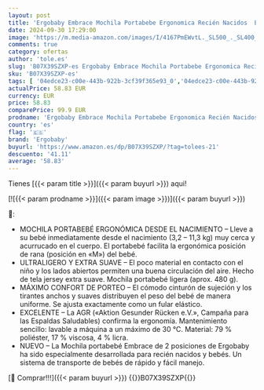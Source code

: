 ```yaml
---
layout: post
title: 'Ergobaby Embrace Mochila Portabebe Ergonomica Recién Nacidos  Extra Suave y Ultraligero  Oxford Blue '
date: 2024-09-30 17:29:00
image: 'https://m.media-amazon.com/images/I/4167PmEWvtL._SL500_._SL400_.jpg'
comments: true
category: ofertas
author: 'tole.es'
slug: 'B07X39SZXP-es Ergobaby Embrace Mochila Portabebe Ergonomica Recién...'
sku: 'B07X39SZXP-es'
tags: [ '04edce23-c00e-443b-922b-3cf39f365e93_0','04edce23-c00e-443b-922b-3cf39f365e93_9501','Arborist Merchandising Root','Bebé','Lista de Nacimiento - Ahorra','Lista de Nacimiento - Ahorra 10%','Porteadores para bebés y niños pequeños','Porteadores y accesorios para bebés y niños pequeños','Self Service','Special Features Stores','ergobaby','nacido','portabebe','recién','🇪🇸', ]
actualPrice: 58.83 EUR
currency: EUR
price: 58.83
comparePrice: 99.9 EUR
prodname: 'Ergobaby Embrace Mochila Portabebe Ergonomica Recién Nacidos  Extra Suave y Ultraligero  Oxford Blue '
country: 'es'
flag: '🇪🇸'
brand: 'Ergobaby'
buyurl: 'https://www.amazon.es/dp/B07X39SZXP/?tag=tolees-21'
descuento: '41.11'
average: '58.83'
---
```


Tienes [{{< param title >}}]({{< param buyurl >}}) aqui!

[![{{< param prodname >}}]({{< param image >}})]({{< param buyurl >}})

🔎:

- MOCHILA PORTABEBÉ ERGONÓMICA DESDE EL NACIMIENTO – Lleve a su bebé inmediatamente desde el nacimiento (3,2 – 11,3 kg) muy cerca y acurrucado en el cuerpo. El portabebé facilita la ergonómica posición de rana (posición en «M») del bebé.
- ULTRALIGERO Y EXTRA SUAVE – El poco material en contacto con el niño y los lados abiertos permiten una buena circulación del aire. Hecho de tela jersey extra suave. Mochila portabebé ligera (aprox. 480 g).
- MÁXIMO CONFORT DE PORTEO – El cómodo cinturón de sujeción y los tirantes anchos y suaves distribuyen el peso del bebé de manera uniforme. Se ajusta exactamente como un fular elástico.
- EXCELENTE – La AGR («Aktion Gesunder Rücken e.V.», Campaña para las Espaldas Saludables) confirma la ergonomía. Mantenimiento sencillo: lavable a máquina a un máximo de 30 °C. Material: 79 % poliéster, 17 % viscosa, 4 % licra.
- NUEVO – La Mochila portabebé Embrace de 2 posiciones de Ergobaby ha sido especialmente desarrollada para recién nacidos y bebés. Un sistema de transporte de bebés de rápido y fácil manejo.

[🛒 Comprar!!!]({{< param buyurl >}})
{{<world>}}B07X39SZXP{{</world>}}
